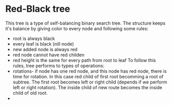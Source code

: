 # Red-Black tree
This tree is a type of self-balancing binary search tree. The structure keeps it's balance by giving color to every node and following some rules:
* root is always black
* every leaf is black (nill node)
* new added node is always red
* red node cannot have red childen
* red height is the same for every path from root to leaf
To follow this rules, tree performs to types of operations:
* rotations- if node has one red node, and this node has red node, there is time for rotation. In this case red child of first root becomming a root of subtree. The first root becomes left or right child (depends if we perform left or right rotation). The inside child of new route becomes the inside child of old root.
* 
